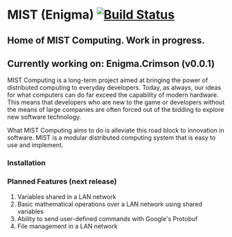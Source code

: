 # MIST (Enigma) [![Build Status](https://travis-ci.org/Ahmad-Bamba/MIST-Computing-Library.svg?branch=master)](https://travis-ci.org/Ahmad-Bamba/MIST-Computing-Library)
## Home of MIST Computing. Work in progress.
## Currently working on: Enigma.Crimson (v0.0.1)

MIST Computing is a long-term project aimed at bringing the power of distributed computing to everyday developers. Today, as always, our ideas for what computers can do far exceed the capability of modern hardware. This means that developers who are new to the game or developers without the means of large companies are often forced out of the bidding to explore new software technology.

What MIST Computing aims to do is alleviate this road block to innovation in software. MIST is a modular distributed computing system that is easy to use and implement.

### Installation

### Planned Features (next release)
1. Variables shared in a LAN network
1. Basic mathematical operations over a LAN network using shared variables
1. Ability to send user-defined commands with Google's Protobuf
1. File management in a LAN network
